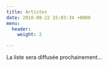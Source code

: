 ```yaml
---
title: Artistes
date: 2018-08-22 15:03:34 +0000
menu:
  header:
    weight: 2

---
```

La liste sera diffusée prochainement...